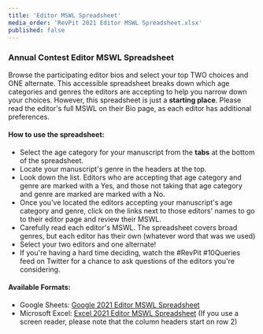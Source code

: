 ```yaml
---
title: 'Editor MSWL Spreadsheet'
media_order: 'RevPit 2021 Editor MSWL Spreadsheet.xlsx'
published: false
---
```


### Annual Contest Editor MSWL Spreadsheet

Browse the participating editor bios and select your top TWO choices and ONE alternate. This accessible spreadsheet breaks down which age categories and genres the editors are accepting to help you narrow down your choices. However, this spreadsheet is just a **starting place**. Please read the editor's full MSWL on their Bio page, as each editor has additional preferences.

#### How to use the spreadsheet:
* Select the age category for your manuscript from the **tabs** at the bottom of the spreadsheet.
* Locate your manuscript's genre in the headers at the top.
* Look down the list. Editors who are accepting that age category and genre are marked with a Yes, and those not taking that age category and genre are marked are marked with a No.
* Once you've located the editors accepting your manuscript's age category and genre, click on the links next to those editors' names to go to their editor page and review their MSWL.
* Carefully read each editor's MSWL. The spreadsheet covers broad genres, but each editor has their own (whatever word that was we used)
* Select your two editors and one alternate!
* If you're having a hard time deciding, watch the \#RevPit \#10Queries feed on Twitter for a chance to ask questions of the editors you're considering.

#### Available Formats:
* Google Sheets: [Google 2021 Editor MSWL Spreadsheet](https://docs.google.com/spreadsheets/d/1Ik5rYhGt_6J5q14hjH4zq2XfeT1rFX12US36dvIuyEM/edit?usp=sharing&target=_blank)
* Microsoft Excel: [Excel 2021 Editor MSWL Spreadsheet](RevPit%202021%20Editor%20MSWL%20Spreadsheet.xlsx) (If you use a screen reader, please note that the column headers start on row 2)